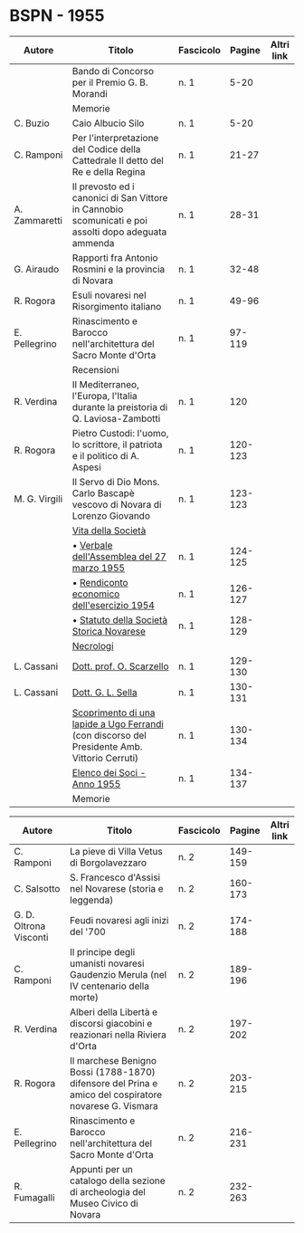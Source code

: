 # BSPN - 1955

| Autore        | Titolo                                                                                                                                        | Fascicolo | Pagine  | Altri link |
|---------------|-----------------------------------------------------------------------------------------------------------------------------------------------|-----------|---------|------------|
|               | Bando di Concorso per il Premio G. B. Morandi                                                                                                 | n. 1      | 5-20    |            |
|               | Memorie                                                                                                                                       |           |         |            |
| C. Buzio      | Caio Albucio Silo                                                                                                                             | n. 1      | 5-20    |            |
| C. Ramponi    | Per l'interpretazione del Codice della Cattedrale Il detto del Re e della Regina                                                              | n. 1      | 21-27   |            |
| A. Zammaretti | Il prevosto ed i canonici di San Vittore in Cannobio scomunicati e poi assolti dopo adeguata ammenda                                          | n. 1      | 28-31   |            |
| G. Airaudo    | Rapporti fra Antonio Rosmini e la provincia di Novara                                                                                         | n. 1      | 32-48   |            |
| R. Rogora     | Esuli novaresi nel Risorgimento italiano                                                                                                      | n. 1      | 49-96   |            |
| E. Pellegrino | Rinascimento e Barocco nell'architettura del Sacro Monte d'Orta                                                                               | n. 1      | 97-119  |            |
|               | Recensioni                                                                                                                                    |           |         |            |
| R. Verdina    | Il Mediterraneo, l'Europa, l'Italia durante la preistoria di Q. Laviosa-Zambotti                                                              | n. 1      | 120     |            |
| R. Rogora     | Pietro Custodi: l'uomo, lo scrittore, il patriota e il politico di A. Aspesi                                                                  | n. 1      | 120-123 |            |
| M. G. Virgili | Il Servo di Dio Mons. Carlo Bascapè vescovo di Novara di Lorenzo Giovando                                                                     | n. 1      | 123-123 |            |
|               | [Vita della Società](http://www.ssno.it/BSPNo/bspn_vita55.html#550)                                                                           |           |         |            |
|               | • [Verbale dell'Assemblea del 27 marzo 1955](http://www.ssno.it/BSPNo/bspn_vita55.html#551)                                                   | n. 1      | 124-125 |            |
|               | • [Rendiconto economico dell'esercizio 1954](http://www.ssno.it/BSPNo/bspn_vita55.html#552)                                                   | n. 1      | 126-127 |            |
|               | • [Statuto della Società Storica Novarese](http://www.ssno.it/BSPNo/bspn_vita55.html#553)                                                     | n. 1      | 128-129 |            |
|               | [Necrologi](http://www.ssno.it/BSPNo/bspn_vita55.html#554)                                                                                    |           |         |            |
| L. Cassani    | [Dott. prof. O. Scarzello](http://www.ssno.it/BSPNo/bspn_vita55.html#555)                                                                     | n. 1      | 129-130 |            |
| L. Cassani    | [Dott. G. L. Sella](http://www.ssno.it/BSPNo/bspn_vita55.html#556)                                                                            | n. 1      | 130-131 |            |
|               | [Scoprimento di una lapide a Ugo Ferrandi](http://www.ssno.it/BSPNo/bspn_vita55.html#557) (con discorso del Presidente Amb. Vittorio Cerruti) | n. 1      | 130-134 |            |
|               | [Elenco dei Soci - Anno 1955](http://www.ssno.it/SSN/ssn_soci1955.html)                                                                       | n. 1      | 134-137 |            |
|               | Memorie                                                                                                                                       |           |         |            |

| Autore                 | Titolo                                                                                                | Fascicolo | Pagine  | Altri link |
|------------------------|-------------------------------------------------------------------------------------------------------|-----------|---------|------------|
| C. Ramponi             | La pieve di Villa Vetus di Borgolavezzaro                                                             | n. 2      | 149-159 |            |
| C. Salsotto            | S. Francesco d'Assisi nel Novarese (storia e leggenda)                                                | n. 2      | 160-173 |            |
| G. D. Oltrona Visconti | Feudi novaresi agli inizi del '700                                                                    | n. 2      | 174-188 |            |
| C. Ramponi             | Il principe degli umanisti novaresi Gaudenzio Merula (nel IV centenario della morte)                  | n. 2      | 189-196 |            |
| R. Verdina             | Alberi della Libertà e discorsi giacobini e reazionari nella Riviera d'Orta                           | n. 2      | 197-202 |            |
| R. Rogora              | Il marchese Benigno Bossi (1788-1870) difensore del Prina e amico del cospiratore novarese G. Vismara | n. 2      | 203-215 |            |
| E. Pellegrino          | Rinascimento e Barocco nell'architettura del Sacro Monte d'Orta                                       | n. 2      | 216-231 |            |
| R. Fumagalli           | Appunti per un catalogo della sezione di archeologia del Museo Civico di Novara                       | n. 2      | 232-263 |            |
